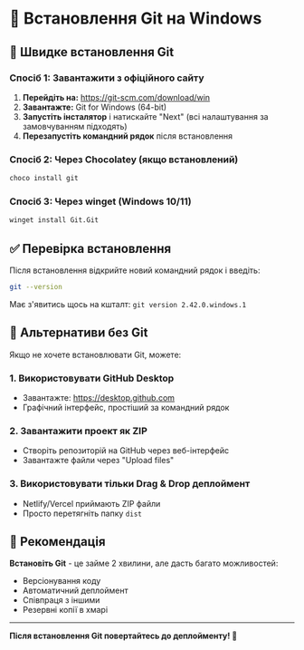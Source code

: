 # 🔧 Встановлення Git на Windows

## 🚀 Швидке встановлення Git

### Спосіб 1: Завантажити з офіційного сайту

1. **Перейдіть на:** https://git-scm.com/download/win
2. **Завантажте:** Git for Windows (64-bit)
3. **Запустіть інсталятор** і натискайте "Next" (всі налаштування за замовчуванням підходять)
4. **Перезапустіть командний рядок** після встановлення

### Спосіб 2: Через Chocolatey (якщо встановлений)

```bash
choco install git
```

### Спосіб 3: Через winget (Windows 10/11)

```bash
winget install Git.Git
```

## ✅ Перевірка встановлення

Після встановлення відкрийте новий командний рядок і введіть:

```bash
git --version
```

Має з'явитись щось на кшталт: `git version 2.42.0.windows.1`

## 🔄 Альтернативи без Git

Якщо не хочете встановлювати Git, можете:

### 1. Використовувати GitHub Desktop
- Завантажте: https://desktop.github.com
- Графічний інтерфейс, простіший за командний рядок

### 2. Завантажити проект як ZIP
- Створіть репозиторій на GitHub через веб-інтерфейс
- Завантажте файли через "Upload files"

### 3. Використовувати тільки Drag & Drop деплоймент
- Netlify/Vercel приймають ZIP файли
- Просто перетягніть папку `dist`

## 🎯 Рекомендація

**Встановіть Git** - це займе 2 хвилини, але дасть багато можливостей:
- Версіонування коду
- Автоматичний деплоймент
- Співпраця з іншими
- Резервні копії в хмарі

---

**Після встановлення Git повертайтесь до деплойменту! 🚀**